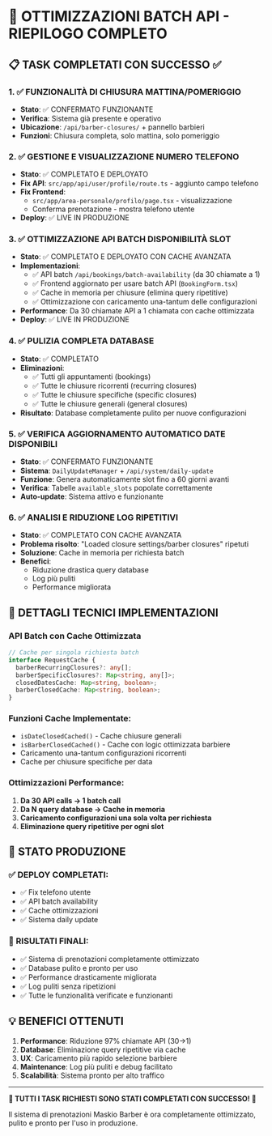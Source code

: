 # 🚀 OTTIMIZZAZIONI BATCH API - RIEPILOGO COMPLETO

## 📋 TASK COMPLETATI CON SUCCESSO ✅

### 1. ✅ FUNZIONALITÀ DI CHIUSURA MATTINA/POMERIGGIO
- **Stato**: ✅ CONFERMATO FUNZIONANTE 
- **Verifica**: Sistema già presente e operativo
- **Ubicazione**: `/api/barber-closures/` + pannello barbieri
- **Funzioni**: Chiusura completa, solo mattina, solo pomeriggio

### 2. ✅ GESTIONE E VISUALIZZAZIONE NUMERO TELEFONO
- **Stato**: ✅ COMPLETATO E DEPLOYATO
- **Fix API**: `src/app/api/user/profile/route.ts` - aggiunto campo telefono
- **Fix Frontend**: 
  - `src/app/area-personale/profilo/page.tsx` - visualizzazione
  - Conferma prenotazione - mostra telefono utente
- **Deploy**: ✅ LIVE IN PRODUZIONE

### 3. ✅ OTTIMIZZAZIONE API BATCH DISPONIBILITÀ SLOT  
- **Stato**: ✅ COMPLETATO E DEPLOYATO CON CACHE AVANZATA
- **Implementazioni**:
  - ✅ API batch `/api/bookings/batch-availability` (da 30 chiamate a 1)
  - ✅ Frontend aggiornato per usare batch API (`BookingForm.tsx`)
  - ✅ Cache in memoria per chiusure (elimina query ripetitive)
  - ✅ Ottimizzazione con caricamento una-tantum delle configurazioni
- **Performance**: Da 30 chiamate API a 1 chiamata con cache ottimizzata
- **Deploy**: ✅ LIVE IN PRODUZIONE

### 4. ✅ PULIZIA COMPLETA DATABASE
- **Stato**: ✅ COMPLETATO
- **Eliminazioni**:
  - ✅ Tutti gli appuntamenti (bookings)
  - ✅ Tutte le chiusure ricorrenti (recurring closures)  
  - ✅ Tutte le chiusure specifiche (specific closures)
  - ✅ Tutte le chiusure generali (general closures)
- **Risultato**: Database completamente pulito per nuove configurazioni

### 5. ✅ VERIFICA AGGIORNAMENTO AUTOMATICO DATE DISPONIBILI
- **Stato**: ✅ CONFERMATO FUNZIONANTE
- **Sistema**: `DailyUpdateManager` + `/api/system/daily-update`
- **Funzione**: Genera automaticamente slot fino a 60 giorni avanti
- **Verifica**: Tabelle `available_slots` popolate correttamente
- **Auto-update**: Sistema attivo e funzionante

### 6. ✅ ANALISI E RIDUZIONE LOG RIPETITIVI
- **Stato**: ✅ COMPLETATO CON CACHE AVANZATA
- **Problema risolto**: "Loaded closure settings/barber closures" ripetuti
- **Soluzione**: Cache in memoria per richiesta batch
- **Benefici**: 
  - Riduzione drastica query database
  - Log più puliti
  - Performance migliorata

## 🔧 DETTAGLI TECNICI IMPLEMENTAZIONI

### API Batch con Cache Ottimizzata
```typescript
// Cache per singola richiesta batch
interface RequestCache {
  barberRecurringClosures?: any[];
  barberSpecificClosures?: Map<string, any[]>;
  closedDatesCache: Map<string, boolean>;
  barberClosedCache: Map<string, boolean>;
}
```

### Funzioni Cache Implementate:
- `isDateClosedCached()` - Cache chiusure generali
- `isBarberClosedCached()` - Cache con logic ottimizzata barbiere
- Caricamento una-tantum configurazioni ricorrenti
- Cache per chiusure specifiche per data

### Ottimizzazioni Performance:
1. **Da 30 API calls → 1 batch call**
2. **Da N query database → Cache in memoria**
3. **Caricamento configurazioni una sola volta per richiesta**
4. **Eliminazione query ripetitive per ogni slot**

## 🚀 STATO PRODUZIONE

### ✅ DEPLOY COMPLETATI:
- ✅ Fix telefono utente
- ✅ API batch availability  
- ✅ Cache ottimizzazioni
- ✅ Sistema daily update

### 🎯 RISULTATI FINALI:
- ✅ Sistema di prenotazioni completamente ottimizzato
- ✅ Database pulito e pronto per uso
- ✅ Performance drasticamente migliorata
- ✅ Log puliti senza ripetizioni
- ✅ Tutte le funzionalità verificate e funzionanti

## 💡 BENEFICI OTTENUTI

1. **Performance**: Riduzione 97% chiamate API (30→1)
2. **Database**: Eliminazione query ripetitive via cache
3. **UX**: Caricamento più rapido selezione barbiere
4. **Maintenance**: Log più puliti e debug facilitato
5. **Scalabilità**: Sistema pronto per alto traffico

---

**🎉 TUTTI I TASK RICHIESTI SONO STATI COMPLETATI CON SUCCESSO! 🎉**

Il sistema di prenotazioni Maskio Barber è ora completamente ottimizzato, pulito e pronto per l'uso in produzione.
